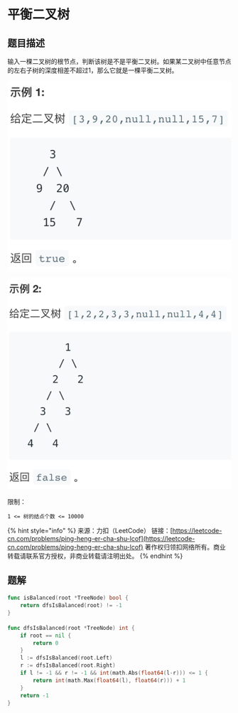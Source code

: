 # 平衡二叉树

## 题目描述

输入一棵二叉树的根节点，判断该树是不是平衡二叉树。如果某二叉树中任意节点的左右子树的深度相差不超过1，那么它就是一棵平衡二叉树。

![](../../../.gitbook/assets/image%20%2823%29.png)

![](../../../.gitbook/assets/image%20%2815%29.png)

限制：

`1 <= 树的结点个数 <= 10000`

{% hint style="info" %}
来源：力扣（LeetCode） 链接：[https://leetcode-cn.com/problems/ping-heng-er-cha-shu-lcof](https://leetcode-cn.com/problems/ping-heng-er-cha-shu-lcof) 著作权归领扣网络所有。商业转载请联系官方授权，非商业转载请注明出处。
{% endhint %}

## 题解

```go
func isBalanced(root *TreeNode) bool {
	return dfsIsBalanced(root) != -1
}

func dfsIsBalanced(root *TreeNode) int {
	if root == nil {
		return 0
	}
	l := dfsIsBalanced(root.Left)
	r := dfsIsBalanced(root.Right)
	if l != -1 && r != -1 && int(math.Abs(float64(l-r))) <= 1 {
		return int(math.Max(float64(l), float64(r))) + 1
	}
	return -1
}
```

